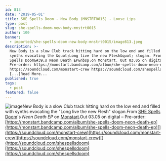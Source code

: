 ```yaml
---
id: 813
date: '2019-05-01'
title: SHE Spells Doom - New Body (MNSTRT0015) - Loose Lips
type: post
slug: she-spells-doom-new-body-mnstrt0015
author: 100
banner:
  - imported/she-spells-doom-new-body-mnstrt0015/image813.jpeg
description: >-
  New Body is a slow Club track hitting hard on the low end and filled with
  synths evocating the &quot;Long live the new Flesh&quot; slogan. From SHE
  Spells Doom&#39;s Neon Death EP&nbsp;on Monstart. Out 03.05 on digital &#8211;
  Pre-order: https://monstart.bandcamp.com/album/she-spells-doom-neon-death-ep
  https://soundcloud.com/monstart-crew https://soundcloud.com/shespellsdoom
  [...]Read More...
published: true
tags:
  - post
featured: false
---
```

![image](../imported/she-spells-doom-new-body-mnstrt0015/image813.jpeg)New Body is a slow Club track hitting hard on the low end and filled with synths evocating the "Long live the new Flesh" slogan.From [SHE Spells Doom](https://www.residentadvisor.net/dj/shespellsdoom)'s _Neon Death EP_ on [Monstart](http://www.monstart.fr/).Out 03.05 on digital – Pre-order: [](https://monstart.bandcamp.com/album/she-spells-doom-neon-death-ep)[https://monstart.bandcamp.com/album/she-spells-doom-neon-death-ep](https://monstart.bandcamp.com/album/she-spells-doom-neon-death-ep)[](https://soundcloud.com/monstart-crew)[https://soundcloud.com/monstart-crew](https://soundcloud.com/monstart-crew)[](https://soundcloud.com/shespellsdoom)[https://soundcloud.com/shespellsdoom](https://soundcloud.com/shespellsdoom)